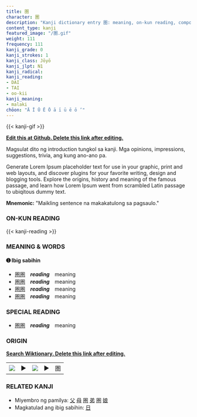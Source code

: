 ```yaml
---
title: 圏
character: 圏
description: "Kanji dictionary entry 圏: meaning, on-kun reading, compounds, origin, related kanji"
content_type: kanji
featured_image: "/圏.gif"
weight: 111
frequency: 111
kanji_grade: 0
kanji_strokes: 1
kanji_class: Jōyō
kanji_jlpt: N1
kanji_radical: 
kanji_reading: 
- DAI
- TAI
- oo-kii
kanji_meaning:
- malaki
chōon: "Ā Ī Ū Ē Ō ā ī ū ē ō ’"
---
```

[//]: # (Don't edit the line below. Kanji animated GIF code is automatically generated.)
{{< kanji-gif >}}

[//]: # (Edit below this line.)

**[Edit this at Github. Delete this link after editing.](https://github.com/tim0g/tim/tree/main/content/kanji/圏/index.md)**

Magsulat dito ng introduction tungkol sa kanji. Mga opinions, impressions, suggestions, trivia, ang kung ano-ano pa.

Generate Lorem Ipsum placeholder text for use in your graphic, print and web layouts, and discover plugins for your favorite writing, design and blogging tools. Explore the origins, history and meaning of the famous passage, and learn how Lorem Ipsum went from scrambled Latin passage to ubiqitous dummy text.
 
**Mnemonic:** "Maikling sentence na makakatulong sa pagsaulo."

### ON-KUN READING

[//]: # (Don't edit the line below. ON-KUN READING code is automatically generated.)
{{< kanji-reading >}}

### MEANING & WORDS

#### ➊ **Ibig sabihin**
  - [圏](../圏)[圏](../圏)　***reading***　meaning
  - [圏](../圏)[圏](../圏)　***reading***　meaning
  - [圏](../圏)[圏](../圏)　***reading***　meaning
  - [圏](../圏)[圏](../圏)　***reading***　meaning

### SPECIAL READING
  - [圏](../圏)[圏](../圏)　***reading***　meaning

### ORIGIN

**[Search Wiktionary. Delete this link after editing.](https://wiktionary.org/wiki/圏)**
<table class="kanji-table"><tr><td>
<img src="60px-圏-bronze.svg.png">
</td><td>▶</td><td>
<img src="60px-圏-oracle.svg.png">
</td><td>▶</td>
<td class="kanji-origin">圏</td>
</tr></table>

### RELATED KANJI
- Miyembro ng pamilya: [父](../父) [母](../母) [圏](../圏) [弟](../弟) [圏](../圏) [娘](../娘)
- Magkatulad ang ibig sabihin: [日](../日)
